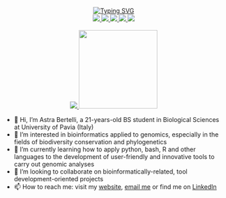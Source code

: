 <p align="center">
<a href="https://github.com/drkostas">
    <img src="https://readme-typing-svg.demolab.com?font=Georgia&size=18&duration=2000&pause=100&multiline=true&width=500&height=80&lines=Astra+Bertelli;Researcher+%7C+Undergrad+Student+%7C+Biological-Sciences;Bioinformatics+%7C+Genomics+%7C+ML" alt="Typing SVG" />
</a>
<br/>

<a href="https://astrabert.vercel.app">
    <img src="https://img.shields.io/badge/Website-astrabert.vercel.app-red?style=flat-square">
</a>  
<a href="https://astrabert.vercel.app/Resume.pdf">
    <img src="https://img.shields.io/badge/PDF-CV-red?style=flat-square&logo=adobe">
</a>  
<a href="https://www.linkedin.com/in/astra-bertelli-583904297/">
    <img src="https://img.shields.io/badge/-Linkedin-blue?style=flat-square&logo=linkedin">
</a>
<a href="mailto:astra.bertelli01@universitadipavia.it">
    <img src="https://img.shields.io/badge/-Email-red?style=flat-square&logo=gmail&logoColor=white">
</a>
<a href="https://pypi.org/user/AstraBert/">
    <img src="https://img.shields.io/badge/PyPi-AstraBert-blue?style=flat-square&logo=pypi&logoColor=white">
</a>

<br/> 
<br/> 

<a href="https://github.com/AstraBert">
    <img src="https://github-stats-alpha.vercel.app/api?username=AstraBert&cc=22272e&tc=37BCF6&ic=fff&bc=0000">
    <img height="180em" src="https://github-readme-stats-eight-theta.vercel.app/api/top-langs/?username=AstraBert&layout=compact&langs_count=8&theme=algolia"/>
</a>

- 👋 Hi, I’m Astra Bertelli, a 21-years-old BS student in Biological Sciences at University of Pavia (Italy)
- 👀 I’m interested in bioinformatics applied to genomics, especially in the fields of biodiversity conservation and phylogenetics
- 🌱 I’m currently learning how to apply python, bash, R and other languages to the development of user-friendly and innovative tools to carry out genomic analyses
- 💞️ I’m looking to collaborate on bioinformatically-related, tool development-oriented projects
- 📫 How to reach me: visit my [website](https://astrabert.vercel.app/), [email me](astra.bertelli01@universitadipavia.it) or find me on [LinkedIn](www.linkedin.com/in/astra-bertelli-583904297)

<!---
AstraBert/AstraBert is a ✨ special ✨ repository because its `README.md` (this file) appears on your GitHub profile.
You can click the Preview link to take a look at your changes.
--->
